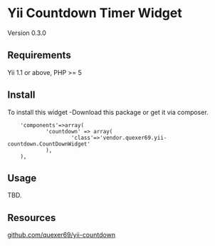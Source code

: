 Yii Countdown Timer Widget
===

Version 0.3.0

## Requirements

Yii 1.1 or above, PHP >= 5

## Install

To install this widget
-Download this package or get it via composer.

        'components'=>array(
                'countdown' => array(
                        'class'=>'vendor.quexer69.yii-countdown.CountDownWidget'
                ),
        ),

## Usage

TBD.

## Resources

[github.com/quexer69/yii-countdown](https://github.com/Quexer69/yii-countdown "github repository")
